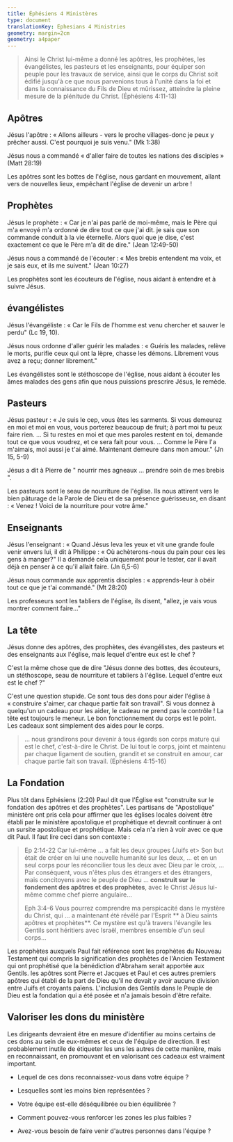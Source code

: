 ```yaml
---
title: Éphésiens 4 Ministères
type: document
translationKey: Ephesians 4 Ministries
geometry: margin=2cm
geometry: a4paper
---
```


> Ainsi le Christ lui-même a donné les apôtres, les prophètes, les évangélistes,
> les pasteurs et les enseignants, pour équiper son peuple pour les travaux de service, ainsi
> que le corps du Christ soit édifié jusqu'à ce que nous parvenions tous à l'unité dans
> la foi et dans la connaissance du Fils de Dieu et mûrissez,
> atteindre la pleine mesure de la plénitude du Christ. (Éphésiens
> 4:11-13)

## Apôtres

Jésus l'apôtre : « Allons ailleurs \- vers le proche
villages\-donc je peux y prêcher aussi. C'est pourquoi je suis venu.\" (Mk
1:38)

Jésus nous a commandé « d'aller faire de toutes les nations des disciples » (Matt
28:19)

Les apôtres sont les bottes de l'église, nous gardant en mouvement, allant vers de nouvelles
lieux, empêchant l'église de devenir un arbre !

## Prophètes

Jésus le prophète : « Car je n'ai pas parlé de moi-même, mais le Père qui
m'a envoyé m'a ordonné de dire tout ce que j'ai dit. je sais que son
commande conduit à la vie éternelle. Alors quoi que je dise, c'est exactement ce que le Père
m'a dit de dire." (Jean 12:49-50)

Jésus nous a commandé de l'écouter : « Mes brebis entendent ma voix, et je sais
eux, et ils me suivent." (Jean 10:27)

Les prophètes sont les écouteurs de l'église, nous aidant à entendre et à suivre
Jésus.

## évangélistes

Jésus l'évangéliste : « Car le Fils de l'homme est venu chercher et sauver le
perdu" (Lc 19, 10).

Jésus nous ordonne d'aller guérir les malades : « Guéris les malades, relève le
morts, purifie ceux qui ont la lèpre, chasse les démons. Librement vous avez
a reçu; donner librement."

Les évangélistes sont le stéthoscope de l'église, nous aidant à écouter
les âmes malades des gens afin que nous puissions prescrire Jésus, le remède.

## Pasteurs

Jésus pasteur : « Je suis le cep, vous êtes les sarments. Si vous demeurez en
moi et moi en vous, vous porterez beaucoup de fruit; à part moi tu peux faire
rien. \... Si tu restes en moi et que mes paroles restent en toi, demande
tout ce que vous voudrez, et ce sera fait pour vous. \... Comme le Père l'a
m'aimais, moi aussi je t'ai aimé. Maintenant demeure dans mon amour." (Jn 15, 5-9)

Jésus a dit à Pierre de " nourrir mes agneaux \... prendre soin de mes brebis ".

Les pasteurs sont le seau de nourriture de l'église. Ils nous attirent vers le bien
pâturage de la Parole de Dieu et de sa présence guérisseuse, en disant : « Venez !
Voici de la nourriture pour votre âme."

## Enseignants

Jésus l'enseignant : « Quand Jésus leva les yeux et vit une grande foule venir
envers lui, il dit à Philippe : « Où achèterons-nous du pain pour ces
les gens à manger?" Il a demandé cela uniquement pour le tester, car il avait déjà en
penser à ce qu'il allait faire. (Jn 6,5-6)

Jésus nous commande aux apprentis disciples : « apprends-leur à obéir
tout ce que je t'ai commandé." (Mt 28:20)

Les professeurs sont les tabliers de l'église, ils disent, "allez, je vais vous montrer
comment faire\..."

## La tête

Jésus donne des apôtres, des prophètes, des évangélistes, des pasteurs et des enseignants aux
l'église, mais lequel d'entre eux est le chef ?

C'est la même chose que de dire "Jésus donne des bottes, des écouteurs, un stéthoscope,
seau de nourriture et tabliers à l'église. Lequel d'entre eux est le chef ?"

C'est une question stupide. Ce sont tous des dons pour aider l'église à « construire
s'aimer, car chaque partie fait son travail". Si vous donnez à quelqu'un un
cadeau pour les aider, le cadeau ne prend pas le contrôle ! La tête est toujours
le meneur. Le bon fonctionnement du corps est le point. Les cadeaux sont
simplement des aides pour le corps.

> \... nous grandirons pour devenir à tous égards son corps mature
> qui est le chef, c'est-à-dire le Christ. De lui tout le corps, joint et
> maintenu par chaque ligament de soutien, grandit et se construit
> en amour, car chaque partie fait son travail. (Ephésiens 4:15-16)

## La Fondation

Plus tôt dans Ephésiens (2:20) Paul dit que l'Église est \"construite sur le
fondation des apôtres et des prophètes\". Les partisans de \"Apostolique\"
ministère ont pris cela pour affirmer que les églises locales doivent être
établi par le ministère apostolique et prophétique et devrait continuer à
ont un sursite apostolique et prophétique. Mais cela n'a rien à voir avec
ce que dit Paul. Il faut lire ceci dans son contexte :

> Ep 2:14-22 Car lui-même \... a fait les deux groupes (Juifs et> Son but était de créer en lui une nouvelle humanité sur les deux,
> \... et en un seul corps pour les réconcilier tous les deux avec Dieu par le
> croix, \... Par conséquent, vous n'êtes plus des étrangers et des étrangers,
> mais concitoyens avec le peuple de Dieu \... **construit sur le fondement
> des apôtres et des prophètes**, avec le Christ Jésus lui-même comme chef
> pierre angulaire\...
>
> Eph 3:4-6 Vous pourrez comprendre ma perspicacité dans le mystère
> du Christ, qui \... a maintenant été révélé par l'Esprit ** à Dieu
> saints apôtres et prophètes**. Ce mystère est qu'à travers l'évangile
> les Gentils sont héritiers avec Israël, membres ensemble d'un seul
> corps\...

Les prophètes auxquels Paul fait référence sont les prophètes du Nouveau Testament qui
compris la signification des prophètes de l'Ancien Testament qui ont prophétisé
que la bénédiction d'Abraham serait apportée aux Gentils. les apôtres
sont Pierre et Jacques et Paul et ces autres premiers apôtres qui
établi de la part de Dieu qu'il ne devait y avoir aucune division entre Juifs et
croyants païens. L'inclusion des Gentils dans le Peuple de Dieu est la
fondation qui a été posée et n'a jamais besoin d'être refaite.

## Valoriser les dons du ministère

Les dirigeants devraient être en mesure d'identifier au moins certains de ces dons au sein de
eux-mêmes et ceux de l'équipe de direction. Il est probablement inutile de
étiqueter les uns les autres de cette manière, mais en reconnaissant, en promouvant et en valorisant
ces cadeaux est vraiment important.

- Lequel de ces dons reconnaissez-vous dans votre équipe ?

- Lesquelles sont les moins bien représentées ?

- Votre équipe est-elle déséquilibrée ou bien équilibrée ?

- Comment pouvez-vous renforcer les zones les plus faibles ?

- Avez-vous besoin de faire venir d'autres personnes dans l'équipe ?